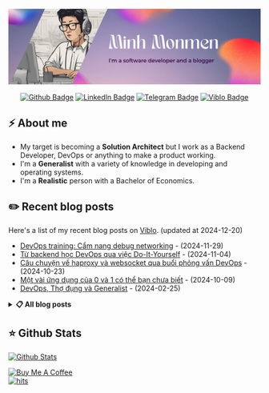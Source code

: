 ![Minh Monmen](images/profile-banner.jpg)

<p align="center">
<a href="https://github.com/minhpq331"><img src="https://img.shields.io/badge/-minhpq331-%2312100E.svg?&style=for-the-badge&logo=Github&logoColor=white&link=https://github.com/minhpq331" height="25" alt="Github Badge"></a>
<a href="https://www.linkedin.com/in/minhpq331/"><img src="https://img.shields.io/badge/-@minhpq331-0077B5?style=flat-square&labelColor=0077B5&logo=LinkedIn&link=https://www.linkedin.com/in/minhpq331/" height="25" alt="LinkedIn Badge"></a>
<a href="https://t.me/minhpq"><img src="https://img.shields.io/badge/-@minhpq-2CA5E0?style=for-the-badge&logo=telegram&logoColor=white&link=https://t.me/minhpq" height="25" alt="Telegram Badge"></a>
<a href="https://viblo.asia/u/monmen"><img src="https://img.shields.io/badge/-monmen-%231DA1F2.svg?&style=for-the-badge&logo=viblo&logoColor=white&link=https://viblo.asia/u/monmen" height="25" alt="Viblo Badge"></a>
</p>

## ⚡️ About me

- My target is becoming a **Solution Architect** but I work as a Backend Developer, DevOps or anything to make a product working.
- I'm a **Generalist** with a variety of knowledge in developing and operating systems.
- I'm a **Realistic** person with a Bachelor of Economics.

## ✏️ Recent blog posts

Here's a list of my recent blog posts on [Viblo](https://viblo.com/u/monmen). (updated at 2024-12-20)

* [DevOps training: Cẩm nang debug networking](https://viblo.asia/p/devops-training-cam-nang-debug-networking-y3RL1QovLao) - (2024-11-29)
* [Từ backend học DevOps qua việc Do-It-Yourself](https://viblo.asia/p/tu-backend-hoc-devops-qua-viec-do-it-yourself-aNj4vvk246r) - (2024-11-04)
* [Câu chuyện về haproxy và websocket qua buổi phỏng vấn DevOps](https://viblo.asia/p/cau-chuyen-ve-haproxy-va-websocket-qua-buoi-phong-van-devops-5OXLAgYr4Gr) - (2024-10-23)
* [Một vài ứng dụng của 0 và 1 có thể bạn chưa biết](https://viblo.asia/p/mot-vai-ung-dung-cua-0-va-1-co-the-ban-chua-biet-zXRJ8D5ZJGq) - (2024-10-09)
* [DevOps, Thợ đụng và Generalist](https://viblo.asia/p/devops-tho-dung-va-generalist-GAWVpym5405) - (2024-02-25)

<details>
  <summary><b>📋 All blog posts</b></summary>
  <br/>
  <ul>
    <li>
        <a href='https://viblo.asia/p/gitlabci-va-tuyet-the-vo-hoc-toi-uu-pipeline-MG24BKyRJz3'>GitlabCI và tuyệt thế võ học tối ưu pipeline</a> - (2023-12-30)
    </li>
    <li>
        <a href='https://viblo.asia/p/toi-da-hoan-thanh-viblo-mayfest-bang-chatgpt-nhu-the-nao-gwd43M5QLX9'>Tôi đã hoàn thành Viblo Mayfest bằng ChatGPT như thế nào?</a> - (2023-05-15)
    </li>
    <li>
        <a href='https://viblo.asia/p/chuyen-anh-tho-xay-p3-chuyen-cai-bo-dem-view-5OXLAYrZLGr'>Chuyện anh thợ xây P3: Chuyện cái bộ đếm view</a> - (2023-05-06)
    </li>
    <li>
        <a href='https://viblo.asia/p/tuyen-tap-49-bai-viet-hay-nhat-cua-minh-monmen-3RlL5AdwLbB'>Tuyển tập 49 bài viết hay nhất của Minh Monmen</a> - (2023-01-30)
    </li>
    <li>
        <a href='https://viblo.asia/p/tu-dong-generate-thumbnail-cool-ngau-khi-share-website-len-facebook-PwlVmjrE45Z'> Tự động generate thumbnail cool ngầu khi share website lên facebook</a> - (2023-01-22)
    </li>
    <li>
        <a href='https://viblo.asia/p/sherlock-mon-va-vu-an-25-website-wordpress-bi-hack-yZjJYz8lLOE'>Sherlock Mon và vụ án 25 website wordpress bị hack</a> - (2022-12-24)
    </li>
    <li>
        <a href='https://viblo.asia/p/chuyen-hoc-ngon-ngu-cua-chang-trai-28-tuoi-thong-thao-10-thu-tieng-5OXLAoeM4Gr'>Chuyện học ngôn ngữ của chàng trai 28 tuổi thông thạo 10 thứ tiếng</a> - (2022-12-17)
    </li>
    <li>
        <a href='https://viblo.asia/p/xu-ly-thumbnail-trong-cac-ung-dung-hien-dai-zOQJwYKdVMP'>Xử lý thumbnail trong các ứng dụng hiện đại</a> - (2022-11-30)
    </li>
    <li>
        <a href='https://viblo.asia/p/bi-thuat-xu-ly-ngu-phap-notification-nhu-facebook-m2vJPwxo4eK'>Bí thuật xử lý ngữ pháp notification như Facebook</a> - (2022-11-20)
    </li>
    <li>
        <a href='https://viblo.asia/p/api-nodejs-cua-toi-da-handle-peak-traffic-nhu-the-nao-x7Z4D6mPLnX'>API NodeJS của tôi đã handle peak traffic như thế nào?</a> - (2022-10-30)
    </li>
    <li>
        <a href='https://viblo.asia/p/toi-nuxtjs-va-trang-livestream-van-ccu-BQyJK3MwJMe'>Tôi, NuxtJS và trang livestream vạn CCU</a> - (2022-10-22)
    </li>
    <li>
        <a href='https://viblo.asia/p/toi-va-hanh-trinh-tron-chay-khoi-java-018J2XbwVYK'>Tôi và hành trình trốn chạy khỏi... Java</a> - (2022-09-16)
    </li>
    <li>
        <a href='https://viblo.asia/p/distributed-monolith-va-pha-cuu-thua-ngoan-muc-cua-team-devops-PwlVm0e0L5Z'>Distributed monolith và pha cứu thua ngoạn mục của team DevOps</a> - (2022-09-15)
    </li>
    <li>
        <a href='https://viblo.asia/p/fresher-developer-va-nhung-cuoc-phong-van-oi-doi-oi-phan-1-zXRJ8Br9VGq'>Fresher developer và những cuộc phỏng vấn ối dồi ôi phần 1</a> - (2022-09-12)
    </li>
    <li>
        <a href='https://viblo.asia/p/event-driven-programming-va-cau-chuyen-nguoi-dua-thu-1VgZvA8YKAw'>Event driven programming và câu chuyện người đưa thư</a> - (2022-04-18)
    </li>
    <li>
        <a href='https://viblo.asia/p/chiec-cv-dau-tien-cua-mot-sinh-vien-kinh-te-chuyen-nganh-63vKjWNdZ2R'>Chiếc CV đầu tiên của một sinh viên kinh tế chuyển ngành</a> - (2022-02-01)
    </li>
    <li>
        <a href='https://viblo.asia/p/chuyen-anh-tho-xay-p2-batch-operation-va-cong-nghe-be-gach-RQqKL61Ml7z'>Chuyện anh thợ xây P2: batch operation và công nghệ bê gạch</a> - (2021-10-01)
    </li>
    <li>
        <a href='https://viblo.asia/p/chuyen-anh-tho-xay-p1-build-a-write-heavy-application-V3m5WQrEZO7'>Chuyện anh thợ xây P1: BUILD a write-heavy application</a> - (2021-09-28)
    </li>
    <li>
        <a href='https://viblo.asia/p/hoi-uc-cua-mot-data-engineer-nua-mua-XL6lA6MA5ek'>Hồi ức của một Data Engineer (nửa mùa)</a> - (2021-09-03)
    </li>
    <li>
        <a href='https://viblo.asia/p/chat-chit-va-buc-tranh-ve-realtime-communication-maGK7vRA5j2'>Chat chit và bức tranh về realtime communication</a> - (2021-08-03)
    </li>
    <li>
        <a href='https://viblo.asia/p/performance-optimization-106-caching-con-duong-lam-chong-gai-XL6lA07AZek'>Performance Optimization 106: Caching - con đường lắm chông gai</a> - (2021-08-02)
    </li>
    <li>
        <a href='https://viblo.asia/p/caching-dai-phap-3-van-de-va-cach-giai-quyet-RQqKLqp0Z7z'>Caching đại pháp 3: Vấn đề và cách giải quyết</a> - (2021-03-29)
    </li>
    <li>
        <a href='https://viblo.asia/p/caching-dai-phap-2-cache-the-nao-cho-hop-ly-ByEZkawE5Q0'>Caching đại pháp 2: Cache thế nào cho hợp lý?</a> - (2021-02-23)
    </li>
    <li>
        <a href='https://viblo.asia/p/caching-dai-phap-1-nac-thang-len-level-cua-developer-V3m5WdO8KO7'>Caching đại pháp 1: Nấc thang lên level của developer</a> - (2021-02-18)
    </li>
    <li>
        <a href='https://viblo.asia/p/performance-optimization-105-database-bottleneck-duoi-bat-ke-toi-do-63vKj1qx52R'>Performance Optimization 105: Database bottleneck - Đuổi bắt kẻ tội đồ</a> - (2021-02-06)
    </li>
    <li>
        <a href='https://viblo.asia/p/performance-optimization-104-trinh-sat-ung-dung-voi-monitoring-gGJ59MpP5X2'>Performance Optimization 104: Trinh sát ứng dụng với monitoring</a> - (2021-01-24)
    </li>
    <li>
        <a href='https://viblo.asia/p/performance-optimization-103-nghe-thuat-tim-kiem-bottleneck-jvEla784Kkw'>Performance Optimization 103: Nghệ thuật tìm kiếm bottleneck</a> - (2021-01-13)
    </li>
    <li>
        <a href='https://viblo.asia/p/performance-optimization-102-scalability-va-cau-chuyen-ve-ao-tuong-distributed-3Q75wQA9ZWb'>Performance Optimization 102: Scalability và câu chuyện về ảo tưởng distributed</a> - (2021-01-08)
    </li>
    <li>
        <a href='https://viblo.asia/p/performance-optimization-101-nhung-cau-hoi-co-ban-Qbq5Q9BE5D8'>Performance Optimization 101: Những câu hỏi cơ bản</a> - (2021-01-06)
    </li>
    <li>
        <a href='https://viblo.asia/p/the-nao-moi-la-1-devops-that-su-m68Z0ab6lkG'>Thế nào mới là 1 DevOps thật sự</a> - (2020-11-11)
    </li>
    <li>
        <a href='https://viblo.asia/p/ky-an-toc-do-noi-oan-cua-chang-redis-RQqKLQJzZ7z'>Kỳ án tốc độ: Nỗi oan của chàng Redis</a> - (2020-08-24)
    </li>
    <li>
        <a href='https://viblo.asia/p/software-architect-bad-practices-4dbZNJ0gZYM'>Software Architect: Bad practices</a> - (2020-06-29)
    </li>
    <li>
        <a href='https://viblo.asia/p/nghe-thuat-xu-ly-background-job-phan-3-push-hang-trieu-notification-moi-gio-vyDZO7L7Zwj'>Nghệ thuật xử lý background job phần 3: Push hàng triệu notification mỗi giờ</a> - (2020-06-26)
    </li>
    <li>
        <a href='https://viblo.asia/p/bai-toan-super-fast-api-voi-golang-va-mongodb-3Q75wmA7ZWb'>Bài toán &quot;Super fast API&quot; với Golang và Mongodb</a> - (2020-05-29)
    </li>
    <li>
        <a href='https://viblo.asia/p/1-ngay-lam-analytic-do-luong-ccu-theo-thoi-gian-thuc-4P856L0BZY3'>1 ngày làm analytic: Đo lường CCU theo thời gian thực</a> - (2020-05-03)
    </li>
    <li>
        <a href='https://viblo.asia/p/nghe-thuat-xu-ly-background-job-phan-2-job-order-with-concurrent-worker-LzD5d1YOKjY'>Nghệ thuật xử lý background job phần 2: Job order with concurrent worker</a> - (2020-04-20)
    </li>
    <li>
        <a href='https://viblo.asia/p/nghe-thuat-index-mongodb-5-ke-sach-co-the-cac-ha-chua-biet-Do754bnXZM6'>Nghệ thuật index mongodb: 5 kế sách có thể các hạ chưa biết</a> - (2020-02-09)
    </li>
    <li>
        <a href='https://viblo.asia/p/analytic-cho-nguoi-nong-dan-bai-toan-dem-so-aWj53L0GK6m'>Analytic cho người nông dân: Bài toán đếm số</a> - (2020-02-06)
    </li>
    <li>
        <a href='https://viblo.asia/p/nghe-thuat-xu-ly-background-job-07LKXjqJlV4'>Nghệ thuật xử lý background job</a> - (2019-11-22)
    </li>
    <li>
        <a href='https://viblo.asia/p/container-native-developer-2019-co-can-phai-biet-Qbq5QjyRKD8'>Container-native: developer 2019 có cần phải biết?</a> - (2019-11-12)
    </li>
    <li>
        <a href='https://viblo.asia/p/he-thong-analytic-suong-suong-tu-du-lieu-30-trieu-nguoi-dung-vyDZOwwRZwj'>Hệ thống analytic &quot;sương sương&quot; từ dữ liệu 30 triệu người dùng</a> - (2019-11-04)
    </li>
    <li>
        <a href='https://viblo.asia/p/phong-tranh-merge-conflict-khi-lam-viec-cung-team-07LKXBxrlV4'>Phòng tránh merge conflict khi làm việc cùng team</a> - (2019-06-27)
    </li>
    <li>
        <a href='https://viblo.asia/p/zero-downtime-voi-kubernetes-p1-truly-stateless-application-ORNZqjErl0n'>Zero-downtime với Kubernetes P1: Truly stateless application</a> - (2019-06-17)
    </li>
    <li>
        <a href='https://viblo.asia/p/zalo-da-ma-hoa-web-api-cua-ho-nhu-the-nao-yMnKMY4zK7P'>Zalo đã mã hóa Web API của họ như thế nào?</a> - (2019-06-14)
    </li>
    <li>
        <a href='https://viblo.asia/p/docker-image-in-production-cau-chuyen-1gb-hay-100mb-LzD5dXyE5jY'>Docker image in production - câu chuyện 1GB hay 100MB</a> - (2019-05-31)
    </li>
    <li>
        <a href='https://viblo.asia/p/authentication-story-part-2-authentication-co-ban-924lJd0NKPM'>Authentication story part 2: Authentication cơ bản</a> - (2019-04-17)
    </li>
    <li>
        <a href='https://viblo.asia/p/authentication-story-part-1-authentication-la-lam-gi-63vKj2YMK2R'>Authentication story part 1: Authentication là làm gì?</a> - (2019-04-08)
    </li>
    <li>
        <a href='https://viblo.asia/p/background-job-va-queue-cho-nguoi-nong-dan-L4x5xdDg5BM'>Background job và queue cho người nông dân</a> - (2019-03-27)
    </li>
    <li>
        <a href='https://viblo.asia/p/tu-phat-trien-toi-trien-khai-phan-2-frontend-vuejs-spa-ssr-ByEZkN8AKQ0'>Từ phát triển tới triển khai phần 2: Frontend, VueJS, SPA - SSR</a> - (2019-03-22)
    </li>
    <li>
        <a href='https://viblo.asia/p/tu-phat-trien-toi-trien-khai-phan-1-backend-nodejs-api-djeZ1ReJlWz'>Từ phát triển tới triển khai phần 1: Backend, NodeJS, API</a> - (2019-01-12)
    </li>
    <li>
        <a href='https://viblo.asia/p/dev-hien-dai-phan-2-chay-ung-dung-tren-localhost-OeVKBDJ0lkW'>Dev hiện đại phần 2: Chạy ứng dụng trên... localhost</a> - (2019-01-06)
    </li>
    <li>
        <a href='https://viblo.asia/p/dev-hien-dai-phan-1-setup-moi-truong-dev-voi-docker-djeZ1RpQlWz'>Dev hiện đại phần 1: Setup môi trường dev với docker</a> - (2018-12-31)
    </li>
  </ul>
</details>

## ⭐ Github Stats

[![Github Stats](https://github-readme-stats.vercel.app/api?username=minhpq331&show_icons=true)](https://github.com/minhpq331)

<a href="https://www.buymeacoffee.com/minhpq331" target="_blank"><img src="https://cdn.buymeacoffee.com/buttons/default-orange.png" alt="Buy Me A Coffee" height="40"></a>
<br/>
<a href="http://hits.dwyl.com/minhpq331/minhpq331"><img alt="hits" src="https://hits.dwyl.com/minhpq331/minhpq331.svg?style=flat-square"></a> 